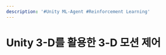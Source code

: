 ```yaml
---
description: '#Unity ML-Agent #Reinforcement Learning'
---
```


# Unity 3-D를 활용한 3-D 모션 제어

<figure><img src="../../../.gitbook/assets/Unity ML-Agent_페이지_01.jpg" alt=""><figcaption></figcaption></figure>

<figure><img src="../../../.gitbook/assets/Unity ML-Agent_페이지_02.jpg" alt=""><figcaption></figcaption></figure>

<figure><img src="../../../.gitbook/assets/Unity ML-Agent_페이지_03.jpg" alt=""><figcaption></figcaption></figure>

<figure><img src="../../../.gitbook/assets/Unity ML-Agent_페이지_04.jpg" alt=""><figcaption></figcaption></figure>

<figure><img src="../../../.gitbook/assets/Unity ML-Agent_페이지_05 (2).jpg" alt=""><figcaption></figcaption></figure>

<figure><img src="../../../.gitbook/assets/Unity ML-Agent_페이지_06.jpg" alt=""><figcaption></figcaption></figure>

<figure><img src="../../../.gitbook/assets/Unity ML-Agent_페이지_07 (2).jpg" alt=""><figcaption></figcaption></figure>

<figure><img src="../../../.gitbook/assets/Unity ML-Agent_페이지_08.jpg" alt=""><figcaption></figcaption></figure>

<figure><img src="../../../.gitbook/assets/Unity ML-Agent_페이지_09 (2).jpg" alt=""><figcaption></figcaption></figure>

<figure><img src="../../../.gitbook/assets/Unity ML-Agent_페이지_10 (3).jpg" alt=""><figcaption></figcaption></figure>

<figure><img src="../../../.gitbook/assets/Unity ML-Agent_페이지_11 (2).jpg" alt=""><figcaption></figcaption></figure>

<figure><img src="../../../.gitbook/assets/Unity ML-Agent_페이지_12 (2).jpg" alt=""><figcaption></figcaption></figure>

<figure><img src="../../../.gitbook/assets/Unity ML-Agent_페이지_13 (2).jpg" alt=""><figcaption></figcaption></figure>

<figure><img src="../../../.gitbook/assets/Unity ML-Agent_페이지_14 (2).jpg" alt=""><figcaption></figcaption></figure>

<figure><img src="../../../.gitbook/assets/Unity ML-Agent_페이지_15 (2).jpg" alt=""><figcaption></figcaption></figure>

<figure><img src="../../../.gitbook/assets/Unity ML-Agent_페이지_16 (2).jpg" alt=""><figcaption></figcaption></figure>

<figure><img src="../../../.gitbook/assets/Unity ML-Agent_페이지_17 (2).jpg" alt=""><figcaption></figcaption></figure>
